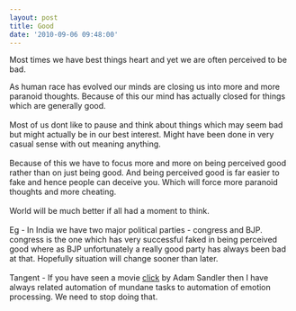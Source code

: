 ```yaml
---
layout: post
title: Good
date: '2010-09-06 09:48:00'
---
```


<p>Most times we have best things heart and yet we are often perceived to be bad.</p><div>As human race has evolved our minds are closing us into more and more paranoid thoughts. Because of this our mind has actually closed for things which are generally good. </div><div><br/></div><div>Most of us dont like to pause and think about things which may seem bad but might actually be in our best interest. Might have been done in very casual sense with out meaning anything. </div><div><br/></div><div>Because of this we have to focus more and more on being perceived good rather than on just being good. And being perceived good is far easier to fake and hence people can deceive you. Which will force more paranoid thoughts and more cheating.</div><div><br/></div><div>World will be much better if all had a moment to think.</div><div><br/></div><div>Eg - In India we have two major political parties - congress and BJP. congress is the one which has very successful faked in being perceived good where as BJP unfortunately a really good party has always been bad at that. Hopefully situation will change sooner than later.</div><div><br/></div><div>Tangent - If you have seen a movie <a href="http://www.imdb.com/title/tt0389860/">click</a> by Adam Sandler then I have always related automation of mundane tasks to automation of emotion processing. We need to stop doing that.</div><div class="blogger-post-footer"><img width="1" height="1" src="https://blogger.googleusercontent.com/tracker/5416117946427095362-6882188617868838818?l=soranthou.blogspot.com" alt=""/></div>